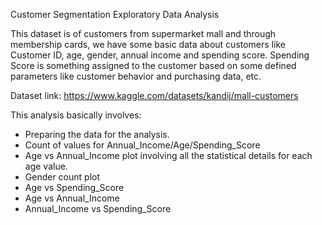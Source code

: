 Customer Segmentation Exploratory Data Analysis
 
This dataset is of customers from supermarket mall and through membership cards, we have some basic data about customers like Customer ID, age, gender, annual income and spending score. Spending Score is something assigned to the customer based on some defined parameters like customer behavior and purchasing data, etc.

Dataset link: https://www.kaggle.com/datasets/kandij/mall-customers

This analysis basically involves:

- Preparing the data for the analysis.
- Count of values for Annual_Income/Age/Spending_Score
- Age vs Annual_Income plot involving all the statistical details for each age value.
- Gender count plot
- Age vs Spending_Score
- Age vs Annual_Income
- Annual_Income vs Spending_Score

